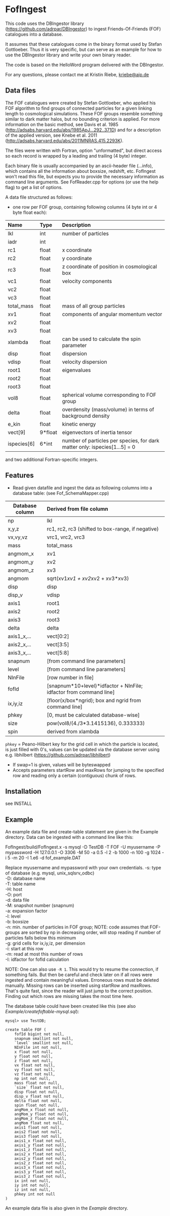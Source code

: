 FofIngest
==========

This code uses the DBIngestor library (https://github.com/adrpar/DBIngestor) to ingest 
Friends-Of-Friends (FOF) catalogues into a database.

It assumes that these catalogues come in the binary format used by Stefan Gottloeber. 
Thus it is very specific, but can serve as an example for how to use the DBIngestor library and write your own binary reader.

The code is based on the HelloWord program delivered with the DBIngestor.

For any questions, please contact me at
Kristin Riebe, kriebe@aip.de


Data files
-----------
The FOF catalogues were created by Stefan Gottloeber, who applied his FOF algorithm
to find groups of connected particles for a given linking length to cosmological 
simulations. These FOF groups resemble something similar to dark matter halos, but
no bounding criterion is applied. For more information on the basic method, 
see Davis et al. 1985 (http://adsabs.harvard.edu/abs/1985ApJ...292..371D) and for 
a description of the applied version, see Knebe et al. 2011 
(http://adsabs.harvard.edu/abs/2011MNRAS.415.2293K). 

The files were written with Fortran, option "unformatted", but direct access 
so each record is wrapped by a leading and trailing (4 byte) integer.

Each binary file is usually accompanied by an ascii-header file  (...info), 
which contains all the information about boxsize, redshift, etc. 
FofIngest won't read this file, but expects you to provide the necessary information
as command line arguments. See FofReader.cpp for options (or use the help flag) to get a list of options.

A data file structured as follows:

* one row per FOF group, containing following columns (4 byte int or 4 byte float each):

Name        |Type    | Description        
:-----------|:-------|:-------------------
lkl         |int     |number of particles 
iadr        |int     |                       
rc1         |float   |x coordinate  
rc2         |float   |y coordinate  
rc3         |float   |z coordinate of position in cosmological box
vc1         |float   |velocity components 
vc2         |float   |
vc3         |float   |
total_mass  |float   |mass of all group particles
xv1         |float   |components of angular momentum vector
xv2         |float   |
xv3         |float   |
xlambda     |float   |can be used to calculate the spin parameter
disp        |float   |dispersion
vdisp       |float   |velocity dispersion
root1       |float   |eigenvalues
root2       |float   |
root3       |float   |
vol8        |float   |spherical volume corresponding to FOF group
delta       |float   |overdensity (mass/volume) in terms of background density
e_kin       |float   |kinetic energy
vect[9]     |9\*float |eigenvectors of inertia tensor
ispecies[6] |6\*int   |number of particles per species, for dark matter only: ispecies[1...5] = 0

and two additional Fortran-specific integers.


Features
----------
* Read given datafile and ingest the data as following columns into a database table:
(see Fof_SchemaMapper.cpp)

Database column  |  Derived from file column
-----------------|:-------------------------
np          |lkl
x,y,z       |rc1, rc2, rc3 (shifted to box-range, if negative)
vx,vy,vz    |vrc1, vrc2, vrc3
mass        |total_mass
angmom_x    |xv1
angmom_y    |xv2
angmom_z    |xv3
angmom      |sqrt(xv1*xv1 + xv2*xv2 + xv3*xv3)
disp        |disp
disp_v      |vdisp
axis1       |root1
axis2       |root2
axis3       |root3
delta       |delta
axis1_x,... |vect[0:2]
axis2_x,... |vect[3:5]
axis3_x,... |vect[5:8]
snapnum     |[from command line parameters]
level       |[from command line parameters]
NInFile     |[row number in file]
fofId       |[snapnum*10+level)*idfactor + NInFile; idfactor from command line]
ix,iy,iz    |[floor(x/box*ngrid); box and ngrid from command line]
phkey       |[0, must be calculated database-wise]
size        |pow(vol8/(4./3*3.1415136), 0.333333)
spin        |derived from xlambda

`phkey` = Peano-Hilbert key for the grid cell in which the particle is located,   
		is just filled with 0's, values can be updated via the database 
        server using e.g. libhilbert (https://github.com/adrpar/libhilbert)

* If swap=1 is given, values will be byteswapped
* Accepts parameters startRow and maxRows for jumping to the specified row and reading only a certain (contiguous) chunk of rows.


Installation
--------------
see INSTALL


Example
--------
An example data file and create-table statement are given in the 
Example directory.
Data can be ingested with a command line like this:

FofIngest/build/FofIngest.x -s mysql -D TestDB -T FOF -U myusername -P mypassword -H 127.0.0.1 -O 3306 -M 50 -a 0.5 -l 2 -b 1000 -n 100 -g 1024 -i 5 -m 20 -I 1.e6 -d fof_example.DAT

Replace myusername and mypassword with your own credentials. 
-s: type of database (e.g. mysql, unix_sqlsrv_odbc)  
-D: database name  
-T: table name  
-H: host  
-O: port  
-d: data file   
-M: snapshot number (snapnum)  
-a: expansion factor  
-l: level  
-b: boxsize  
-n: min. number of particles in FOF group; NOTE: code assumes that FOF-groups 
are sorted by np in decreasing order, will stop reading if number of particles 
falls below this minimum   
-g: grid cells for ix,iy,iz, per dimension  
-i: start at this row  
-m: read at most this number of rows  
-I: idfactor for fofId calculation  

NOTE: One can also use `-R 1`. This would try to resume the connection, 
if something fails. But then be careful and check later on if all rows were 
ingested and contain meaningful values. Erroneous rows must be deleted manually. 
Missing rows can be inserted using startRow and maxRows. That's quite fast, since
the reader will just jump to the correct position. Finding out which rows are
missing takes the most time here.

The database table could have been created like this 
(see also *Example/createfoftable-mysql.sql*):

```mysql
mysql> use TestDB;

create table FOF (
    fofId bigint not null,      
    snapnum smallint not null,  
    `level` smallint not null,      
    NInFile int not null,        
    x float not null,
    y float not null,
    z float not null,
    vx float not null,
    vy float not null,
    vz float not null,
    np int not null,                
    mass float not null,
    `size` float not null,              
    disp float not null,
    disp_v float not null,
    delta float not null, 
    spin float not null,
    angMom_x float not null,
    angMom_y float not null, 
    angMom_z float not null,
    angMom float not null,
    axis1 float not null,
    axis2 float not null,
    axis3 float not null,
    axis1_x float not null,
    axis1_y float not null,
    axis1_z float not null,
    axis2_x float not null,
    axis2_y float not null,
    axis2_z float not null,
    axis3_x float not null,
    axis3_y float not null,
    axis3_z float not null,
    ix int not null,
    iy int not null,
    iz int not null,
    phkey int not null
)
```
An example data file is also given in the *Example* directory.